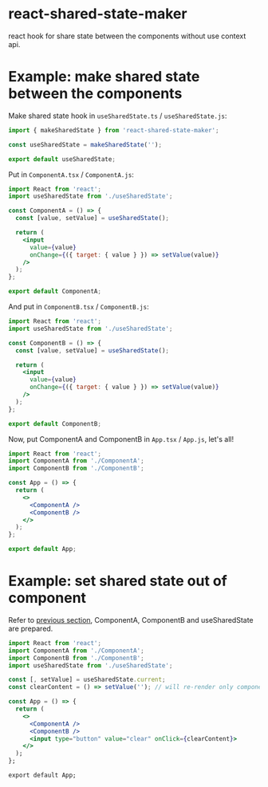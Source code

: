 # react-shared-state-maker

react hook for share state between the components without use context api.

# Example: make shared state between the components

Make shared state hook in `useSharedState.ts` / `useSharedState.js`:

```javascript
import { makeSharedState } from 'react-shared-state-maker';

const useSharedState = makeSharedState('');

export default useSharedState;
```

Put in `ComponentA.tsx` / `ComponentA.js`:

```jsx
import React from 'react';
import useSharedState from './useSharedState';

const ComponentA = () => {
  const [value, setValue] = useSharedState();

  return (
    <input
      value={value}
      onChange={({ target: { value } }) => setValue(value)}
    />
  );
};

export default ComponentA;
```

And put in `ComponentB.tsx` / `ComponentB.js`:

```jsx
import React from 'react';
import useSharedState from './useSharedState';

const ComponentB = () => {
  const [value, setValue] = useSharedState();

  return (
    <input
      value={value}
      onChange={({ target: { value } }) => setValue(value)}
    />
  );
};

export default ComponentB;
```

Now, put ComponentA and ComponentB in `App.tsx` / `App.js`, let's all!

```jsx
import React from 'react';
import ComponentA from './ComponentA';
import ComponentB from './ComponentB';

const App = () => {
  return (
    <>
      <ComponentA />
      <ComponentB />
    </>
  );
};

export default App;
```

# Example: set shared state out of component

Refer to [previous section](#example-make-shared-state-between-the-components), ComponentA, ComponentB and useSharedState are prepared.

```jsx
import React from 'react';
import ComponentA from './ComponentA';
import ComponentB from './ComponentB';
import useSharedState from './useSharedState';

const [, setValue] = useSharedState.current;
const clearContent = () => setValue(''); // will re-render only components of shared state

const App = () => {
  return (
    <>
      <ComponentA />
      <ComponentB />
      <input type="button" value="clear" onClick={clearContent}>
    </>
  );
};

export default App;
```
